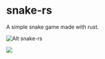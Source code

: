 # snake-rs

A simple snake game made with rust.

![Alt snake-rs](https://github.com/saranblock3/snake-rs/assets/snake-rs.png)

<img src="https://github.com/saranblock3/snake-rs/assets/snake-rs.png">
